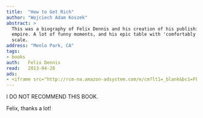 ```yaml
---
title:	"How to Get Rich"
author: "Wojciech Adam Koszek"
abstract: >
  This was a biography of Felix Dennis and his creation of his publishing
  empire. A lot of funny moments, and his epic table with 'comfortably poor'
  scale.
address: "Menlo Park, CA"
tags:
- books
auth:	Felix Dennis
read:	2013-04-28
ads:
- <iframe src="http://rcm-na.amazon-adsystem.com/e/cm?lt1=_blank&bc1=FFFFFF&IS2=1&npa=1&bg1=FFFFFF&fc1=000000&lc1=FF0000&t=wkoszek08-20&o=1&p=8&l=as4&m=amazon&f=ifr&ref=ss_til&asins=1591842719" style="width:120px;height:240px;" scrolling="no" marginwidth="0" marginheight="0" frameborder="0"></iframe>
---
```

I DO NOT RECOMMEND THIS BOOK.

Felix, thanks a lot!

